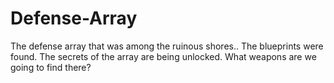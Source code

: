 # Defense-Array
The defense array that was among the ruinous shores.. The blueprints were found. The secrets of the array are being unlocked. What weapons are we going to find there?
